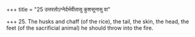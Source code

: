 +++
title = "25 उत्तरतोऽग्नेर्दर्भवीतासु कुशसूनासु वा"

+++
25. The husks and chaff (of the rice), the tail, the skin, the head, the feet (of the sacrificial animal) he should throw into the fire.
